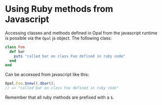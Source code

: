 # Using Ruby methods from Javascript

Accessing classes and methods defined in Opal from the javascript runtime is
possible via the `Opal` js object. The following class:

```ruby
class Foo
  def bar
    puts "called bar on class Foo defined in ruby code"
  end
end
```

Can be accessed from javascript like this:

```javascript
Opal.Foo.$new().$bar();
// => "called bar on class Foo defined in ruby code"
```

Remember that all ruby methods are prefixed with a `$`.
